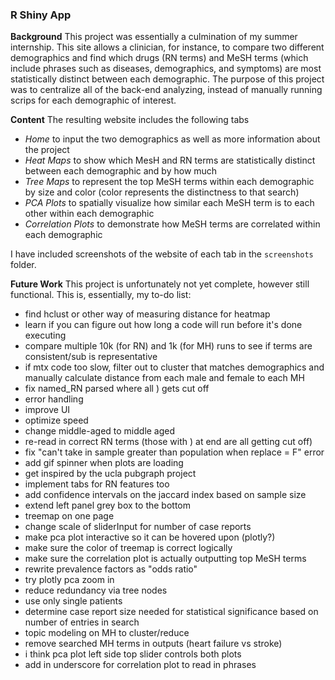 ### **R Shiny App**

**Background**
This project was essentially a culmination of my summer internship. This site allows a clinician, for instance, to compare two different demographics and find which drugs (RN terms) and MeSH terms (which include phrases such as diseases, demographics, and symptoms) are most statistically distinct between each demographic. The purpose of this project was to centralize all of the back-end analyzing, instead of manually running scrips for each demographic of interest.

**Content**
The resulting website includes the following tabs
- *Home* to input the two demographics as well as more information about the project
- *Heat Maps* to show which MesH and RN terms are statistically distinct between each demographic and by how much
- *Tree Maps* to represent the top MeSH terms within each demographic by size and color (color represents the distinctness to that search)
- *PCA Plots* to spatially visualize how similar each MeSH term is to each other within each demographic
- *Correlation Plots* to demonstrate how MeSH terms are correlated within each demographic

I have included screenshots of the website of each tab in the `screenshots` folder.

**Future Work**
This project is unfortunately not yet complete, however still functional. This is, essentially, my to-do list:
- find hclust or other way of measuring distance for heatmap
- learn if you can figure out how long a code will run before it's done executing
- compare multiple 10k (for RN) and 1k (for MH) runs to see if terms are consistent/sub is representative
- if mtx code too slow, filter out to cluster that matches demographics and manually calculate distance from each male and female 
to each MH
- fix named_RN parsed where all ) gets cut off
- error handling
- improve UI
- optimize speed
- change middle-aged to middle aged
- re-read in correct RN terms (those with ) at end are all getting cut off)
- fix "can't take in sample greater than population when replace = F" error
- add gif spinner when plots are loading
- get inspired by the ucla pubgraph project
- implement tabs for RN features too
- add confidence intervals on the jaccard index based on sample size
- extend left panel grey box to the bottom
- treemap on one page
- change scale of sliderInput for number of case reports
- make pca plot interactive so it can be hovered upon (plotly?)
- make sure the color of treemap is correct logically
- make sure the correlation plot is actually outputting top MeSH terms
- rewrite prevalence factors as "odds ratio"
- try plotly pca zoom in
- reduce redundancy via tree nodes
- use only single patients
- determine case report size needed for statistical significance based on number of entries in search
- topic modeling on MH to cluster/reduce
- remove searched MH terms in outputs (heart failure vs stroke)
- i think pca plot left side top slider controls both plots
- add in underscore for correlation plot to read in phrases
